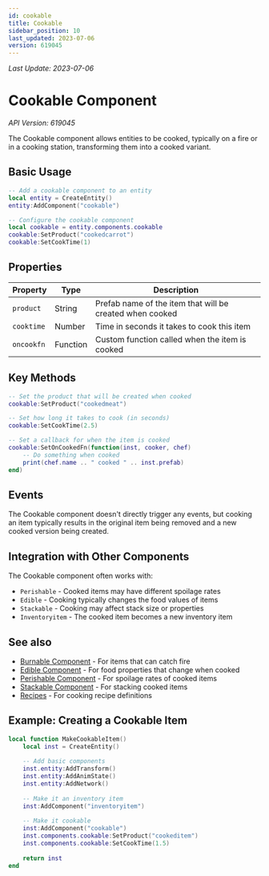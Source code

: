 ```yaml
---
id: cookable
title: Cookable
sidebar_position: 10
last_updated: 2023-07-06
version: 619045
---
```

*Last Update: 2023-07-06*
# Cookable Component

*API Version: 619045*

The Cookable component allows entities to be cooked, typically on a fire or in a cooking station, transforming them into a cooked variant.

## Basic Usage

```lua
-- Add a cookable component to an entity
local entity = CreateEntity()
entity:AddComponent("cookable")

-- Configure the cookable component
local cookable = entity.components.cookable
cookable:SetProduct("cookedcarrot")
cookable:SetCookTime(1)
```

## Properties

| Property | Type | Description |
|----------|------|-------------|
| `product` | String | Prefab name of the item that will be created when cooked |
| `cooktime` | Number | Time in seconds it takes to cook this item |
| `oncookfn` | Function | Custom function called when the item is cooked |

## Key Methods

```lua
-- Set the product that will be created when cooked
cookable:SetProduct("cookedmeat")

-- Set how long it takes to cook (in seconds)
cookable:SetCookTime(2.5)

-- Set a callback for when the item is cooked
cookable:SetOnCookedFn(function(inst, cooker, chef)
    -- Do something when cooked
    print(chef.name .. " cooked " .. inst.prefab)
end)
```

## Events

The Cookable component doesn't directly trigger any events, but cooking an item typically results in the original item being removed and a new cooked version being created.

## Integration with Other Components

The Cookable component often works with:

- `Perishable` - Cooked items may have different spoilage rates
- `Edible` - Cooking typically changes the food values of items
- `Stackable` - Cooking may affect stack size or properties
- `Inventoryitem` - The cooked item becomes a new inventory item

## See also

- [Burnable Component](burnable.md) - For items that can catch fire
- [Edible Component](edible.md) - For food properties that change when cooked
- [Perishable Component](perishable.md) - For spoilage rates of cooked items
- [Stackable Component](stackable.md) - For stacking cooked items
- [Recipes](../recipes/cooking.md) - For cooking recipe definitions

## Example: Creating a Cookable Item

```lua
local function MakeCookableItem()
    local inst = CreateEntity()
    
    -- Add basic components
    inst.entity:AddTransform()
    inst.entity:AddAnimState()
    inst.entity:AddNetwork()
    
    -- Make it an inventory item
    inst:AddComponent("inventoryitem")
    
    -- Make it cookable
    inst:AddComponent("cookable")
    inst.components.cookable:SetProduct("cookeditem")
    inst.components.cookable:SetCookTime(1.5)
    
    return inst
end
``` 
